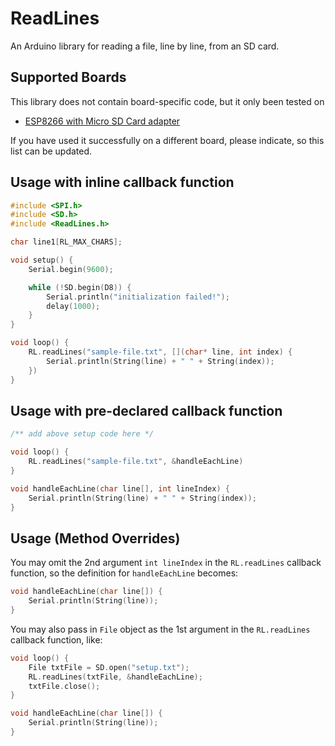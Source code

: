 # ReadLines

An Arduino library for reading a file, line by line, from an SD card.

## Supported Boards

This library does not contain board-specific code, but it only been tested on

- [ESP8266 with Micro SD Card adapter](https://www.instructables.com/id/SD-Card-Module-With-ESP8266/)

If you have used it successfully on a different board, please indicate, so this list can be updated.

## Usage with inline callback function

```cpp
#include <SPI.h>
#include <SD.h>
#include <ReadLines.h>

char line1[RL_MAX_CHARS];

void setup() {
    Serial.begin(9600);

    while (!SD.begin(D8)) {
        Serial.println("initialization failed!");
        delay(1000);
    }
}

void loop() {
    RL.readLines("sample-file.txt", [](char* line, int index) {
        Serial.println(String(line) + " " + String(index));
    })
}
```

## Usage with pre-declared callback function

```cpp
/** add above setup code here */

void loop() {
    RL.readLines("sample-file.txt", &handleEachLine)
}

void handleEachLine(char line[], int lineIndex) {
    Serial.println(String(line) + " " + String(index));
}
```

## Usage (Method Overrides)

You may omit the 2nd argument `int lineIndex` in the `RL.readLines` callback function, so the definition for `handleEachLine` becomes:

```cpp
void handleEachLine(char line[]) {
    Serial.println(String(line));
}
```

You may also pass in `File` object as the 1st argument in the `RL.readLines` callback function, like:

```cpp
void loop() {
    File txtFile = SD.open("setup.txt");
    RL.readLines(txtFile, &handleEachLine);
    txtFile.close();
}

void handleEachLine(char line[]) {
    Serial.println(String(line));
}
```